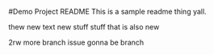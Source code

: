 #Demo Project README
This is a sample readme thing yall.


thew new text
new stuff
stuff that is also new

2rw
more branch issue
gonna be branch
